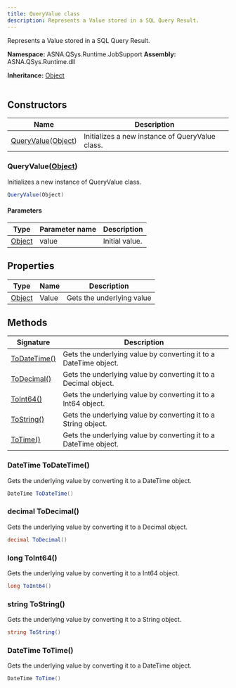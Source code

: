 ```yaml
---
title: QueryValue class
description: Represents a Value stored in a SQL Query Result.
---
```


Represents a Value stored in a SQL Query Result.

**Namespace:** ASNA.QSys.Runtime.JobSupport
**Assembly:** ASNA.QSys.Runtime.dll

**Inheritance:** [Object](https://docs.microsoft.com/en-us/dotnet/api/system.object)
<br>
<br>

## Constructors

| Name | Description |
| --- | --- |
| [QueryValue](#queryvalueobject)([Object](https://docs.microsoft.com/en-us/dotnet/api/system.object)) | Initializes a new instance of QueryValue class.

### QueryValue([Object](https://docs.microsoft.com/en-us/dotnet/api/system.object))

Initializes a new instance of QueryValue class.

```cs
QueryValue(Object)
```

#### Parameters

| Type | Parameter name | Description
| --- | --- | ---
| [Object](https://docs.microsoft.com/en-us/dotnet/api/system.object) | value | Initial value.

## Properties

| Type | Name | Description
| --- | --- | --- 
| [Object](https://docs.microsoft.com/en-us/dotnet/api/system.object) | Value | Gets the underlying value  |

## Methods

| Signature | Description |
| --- | --- |
| [ToDateTime()](#datetime-todatetime) | Gets the underlying value by converting it to a DateTime object.
| [ToDecimal()](#decimal-todecimal) | Gets the underlying value by converting it to a Decimal object.
| [ToInt64()](#long-toint64) | Gets the underlying value by converting it to a Int64 object.
| [ToString()](#string-tostring) | Gets the underlying value by converting it to a String object.
| [ToTime()](#datetime-totime) | Gets the underlying value by converting it to a DateTime object.

### DateTime ToDateTime()

Gets the underlying value by converting it to a DateTime object.

```cs
DateTime ToDateTime()
```

### decimal ToDecimal()

Gets the underlying value by converting it to a Decimal object.

```cs
decimal ToDecimal()
```

### long ToInt64()

Gets the underlying value by converting it to a Int64 object.

```cs
long ToInt64()
```

### string ToString()

Gets the underlying value by converting it to a String object.

```cs
string ToString()
```

### DateTime ToTime()

Gets the underlying value by converting it to a DateTime object.

```cs
DateTime ToTime()
```
